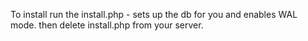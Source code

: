 


To install run the install.php - sets up the db for you and enables WAL mode. then delete install.php from your server. 
